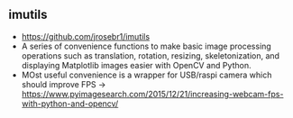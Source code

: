 ## imutils
* https://github.com/jrosebr1/imutils
* A series of convenience functions to make basic image processing operations such as translation, rotation, resizing, skeletonization, and displaying Matplotlib images easier with OpenCV and Python.
* MOst useful convenience is a wrapper for USB/raspi camera which should improve FPS -> https://www.pyimagesearch.com/2015/12/21/increasing-webcam-fps-with-python-and-opencv/
